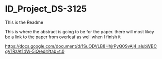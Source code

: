 # ID_Project_DS-3125

This is the Readme


This is where the abstract is going to be for the paper. there will most likey be a link to the paper from overleaf as well when I finish it



https://docs.google.com/document/d/1SuODVLB8HhjrPyQ0SvAj4_aIubWBCgV1RzAt14W-5IQ/edit?tab=t.0
